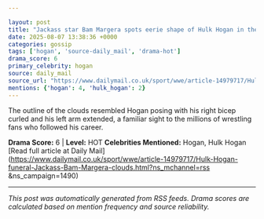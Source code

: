 ```yaml
---

layout: post
title: "Jackass star Bam Margera spots eerie shape of Hulk Hogan in the clouds at WWE icon's funeral"""
date: 2025-08-07 13:38:36 +0000
categories: gossip
tags: ['hogan', 'source-daily_mail', 'drama-hot']
drama_score: 6
primary_celebrity: hogan
source: daily_mail
source_url: "https://www.dailymail.co.uk/sport/wwe/article-14979717/Hulk-Hogan-funeral-Jackass-Bam-Margera-clouds.html?ns_mchannel=rss&1490&campaign=1490"""
mentions: {'hogan': 4, 'hulk_hogan': 2}
---
```


The outline of the clouds resembled Hogan posing with his right bicep curled and his left arm extended, a familiar sight to the millions of wrestling fans who followed his career.

**Drama Score:** 6 | **Level:** HOT **Celebrities Mentioned:** Hogan, Hulk Hogan [Read full article at Daily Mail](https://www.dailymail.co.uk/sport/wwe/article-14979717/Hulk-Hogan-funeral-Jackass-Bam-Margera-clouds.html?ns_mchannel=rss &ns_campaign=1490)

---

*This post was automatically generated from RSS feeds. Drama scores are calculated based on mention frequency and source reliability.*
